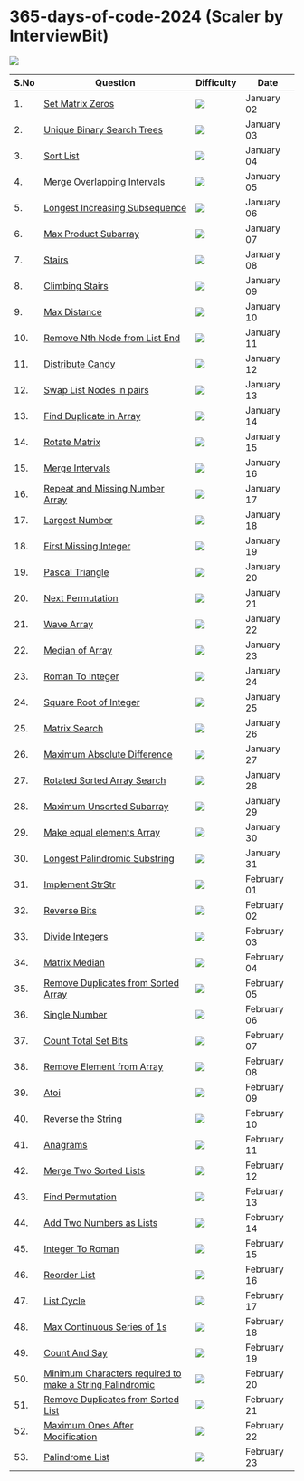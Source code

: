 # 365-days-of-code-2024 (Scaler by InterviewBit)

<img src="https://assets-v2.scaler.com/packs/images/scaler-logo.7dfbf5.svg"/>

<!-- <img src="https://img.shields.io/badge/Easy-2322222.svg?&style=for-the-badge"> -->
<!-- <img src="https://img.shields.io/badge/Medium-FAD800.svg?&style=for-the-badge"> -->
<!-- <img src="https://img.shields.io/badge/Hard-FA0000.svg?&style=for-the-badge"> -->



|  S.No  |  Question  |  Difficulty  |  Date  |
| --------------- | --------------- | --------------- | --------------- | 
| 1. | [Set Matrix Zeros](https://www.interviewbit.com/problems/set-matrix-zeros/) | <img src="https://img.shields.io/badge/Easy-2322222.svg?&style=for-the-badge"> | January 02 |
| 2. | [Unique Binary Search Trees](https://www.interviewbit.com/problems/unique-binary-search-trees/) | <img src="https://img.shields.io/badge/Easy-2322222.svg?&style=for-the-badge"> | January 03 |
| 3. | [Sort List](https://www.interviewbit.com/problems/sort-list/) | <img src="https://img.shields.io/badge/Medium-FAD800.svg?&style=for-the-badge"> | January 04 |
| 4. | [Merge Overlapping Intervals](https://www.interviewbit.com/problems/merge-overlapping-intervals/) | <img src="https://img.shields.io/badge/Medium-FAD800.svg?&style=for-the-badge"> | January 05 |
| 5. | [Longest Increasing Subsequence](https://www.interviewbit.com/problems/longest-increasing-subsequence/) | <img src="https://img.shields.io/badge/Medium-FAD800.svg?&style=for-the-badge"> | January 06 |
| 6. | [Max Product Subarray](https://www.interviewbit.com/problems/max-product-subarray/) | <img src="https://img.shields.io/badge/Medium-FAD800.svg?&style=for-the-badge"> | January 07 |
| 7. | [Stairs](https://www.interviewbit.com/problems/stairs/) | <img src="https://img.shields.io/badge/Easy-2322222.svg?&style=for-the-badge"> | January 08 |
| 8. | [Climbing Stairs](https://www.interviewbit.com/problems/climbing-stairs/) | <img src="https://img.shields.io/badge/Medium-FAD800.svg?&style=for-the-badge"> | January 09 |
| 9. | [Max Distance](https://www.interviewbit.com/problems/max-distance/) | <img src="https://img.shields.io/badge/Medium-FAD800.svg?&style=for-the-badge"> | January 10 |
| 10. | [Remove Nth Node from List End](https://www.interviewbit.com/problems/remove-nth-node-from-list-end/) | <img src="https://img.shields.io/badge/Easy-2322222.svg?&style=for-the-badge"> | January 11 |
| 11. | [Distribute Candy](https://www.interviewbit.com/problems/distribute-candy/) | <img src="https://img.shields.io/badge/Medium-FAD800.svg?&style=for-the-badge"> | January 12 |
| 12. | [Swap List Nodes in pairs](https://www.interviewbit.com/problems/swap-list-nodes-in-pairs/) | <img src="https://img.shields.io/badge/Easy-2322222.svg?&style=for-the-badge"> | January 13 |
| 13. | [Find Duplicate in Array](https://www.interviewbit.com/problems/find-duplicate-in-array/) | <img src="https://img.shields.io/badge/Easy-2322222.svg?&style=for-the-badge"> | January 14 |
| 14. | [Rotate Matrix](https://www.interviewbit.com/problems/rotate-matrix/) | <img src="https://img.shields.io/badge/Medium-FAD800.svg?&style=for-the-badge"> | January 15 |
| 15. | [Merge Intervals](https://www.interviewbit.com/problems/merge-intervals/) | <img src="https://img.shields.io/badge/Medium-FAD800.svg?&style=for-the-badge"> | January 16 |
| 16. | [Repeat and Missing Number Array](https://www.interviewbit.com/problems/repeat-and-missing-number-array/) | <img src="https://img.shields.io/badge/Medium-FAD800.svg?&style=for-the-badge"> | January 17 |
| 17. | [Largest Number](https://www.interviewbit.com/problems/largest-number/) | <img src="https://img.shields.io/badge/Medium-FAD800.svg?&style=for-the-badge"> | January 18 |
| 18. | [First Missing Integer](https://www.interviewbit.com/problems/first-missing-integer/) | <img src="https://img.shields.io/badge/Medium-FAD800.svg?&style=for-the-badge"> | January 19 |
| 19. | [Pascal Triangle](https://www.interviewbit.com/problems/pascal-triangle/) | <img src="https://img.shields.io/badge/Easy-2322222.svg?&style=for-the-badge"> | January 20 |
| 20. | [Next Permutation](https://www.interviewbit.com/problems/next-permutation/) | <img src="https://img.shields.io/badge/Medium-FAD800.svg?&style=for-the-badge"> | January 21 |
| 21. | [Wave Array](https://www.interviewbit.com/problems/wave-array/) | <img src="https://img.shields.io/badge/Easy-2322222.svg?&style=for-the-badge"> | January 22 |
| 22. | [Median of Array](https://www.interviewbit.com/problems/median-of-array/) | <img src="https://img.shields.io/badge/Medium-FAD800.svg?&style=for-the-badge"> | January 23 |
| 23. | [Roman To Integer](https://www.interviewbit.com/problems/roman-to-integer/) | <img src="https://img.shields.io/badge/Medium-FAD800.svg?&style=for-the-badge"> | January 24 |
| 24. | [Square Root of Integer](https://www.interviewbit.com/problems/square-root-of-integer/) | <img src="https://img.shields.io/badge/Easy-2322222.svg?&style=for-the-badge"> | January 25 |
| 25. | [Matrix Search](https://www.interviewbit.com/problems/matrix-search/) | <img src="https://img.shields.io/badge/Medium-FAD800.svg?&style=for-the-badge"> | January 26 |
| 26. | [Maximum Absolute Difference](https://www.interviewbit.com/problems/maximum-absolute-difference/) | <img src="https://img.shields.io/badge/Medium-FAD800.svg?&style=for-the-badge"> | January 27 |
| 27. | [Rotated Sorted Array Search](https://www.interviewbit.com/problems/rotated-sorted-array-search/) | <img src="https://img.shields.io/badge/Medium-FAD800.svg?&style=for-the-badge"> | January 28 |
| 28. | [Maximum Unsorted Subarray](https://www.interviewbit.com/problems/maximum-unsorted-subarray/) | <img src="https://img.shields.io/badge/Medium-FAD800.svg?&style=for-the-badge"> | January 29 |
| 29. | [Make equal elements Array](https://www.interviewbit.com/problems/make-equal-elements-array/) | <img src="https://img.shields.io/badge/Medium-FAD800.svg?&style=for-the-badge"> | January 30 |
| 30. | [Longest Palindromic Substring](https://www.interviewbit.com/problems/longest-palindromic-substring/) | <img src="https://img.shields.io/badge/Medium-FAD800.svg?&style=for-the-badge"> | January 31 |
| 31. | [Implement StrStr](https://www.interviewbit.com/problems/implement-strstr/) | <img src="https://img.shields.io/badge/Medium-FAD800.svg?&style=for-the-badge"> | February 01 |
| 32. | [Reverse Bits](https://www.interviewbit.com/problems/reverse-bits/) | <img src="https://img.shields.io/badge/Medium-FAD800.svg?&style=for-the-badge"> | February 02 |
| 33. | [Divide Integers](https://www.interviewbit.com/problems/divide-integers/) | <img src="https://img.shields.io/badge/Medium-FAD800.svg?&style=for-the-badge"> | February 03 |
| 34. | [Matrix Median](https://www.interviewbit.com/problems/matrix-median/) | <img src="https://img.shields.io/badge/Medium-FAD800.svg?&style=for-the-badge"> | February 04 |
| 35. | [Remove Duplicates from Sorted Array](https://www.interviewbit.com/problems/remove-duplicates-from-sorted-array/) | <img src="https://img.shields.io/badge/Easy-2322222.svg?&style=for-the-badge"> | February 05 |
| 36. | [Single Number](https://www.interviewbit.com/problems/single-number/) | <img src="https://img.shields.io/badge/Easy-2322222.svg?&style=for-the-badge"> | February 06 |
| 37. | [Count Total Set Bits](https://www.interviewbit.com/problems/count-total-set-bits/) | <img src="https://img.shields.io/badge/Hard-FA0000.svg?&style=for-the-badge"> | February 07 |
| 38. | [Remove Element from Array](https://www.interviewbit.com/problems/remove-element-from-array/) | <img src="https://img.shields.io/badge/Medium-FAD800.svg?&style=for-the-badge"> | February 08 |
| 39. | [Atoi](https://www.interviewbit.com/problems/atoi/) | <img src="https://img.shields.io/badge/Medium-FAD800.svg?&style=for-the-badge"> | February 09 |
| 40. | [Reverse the String](https://www.interviewbit.com/problems/reverse-the-string/) | <img src="https://img.shields.io/badge/Easy-2322222.svg?&style=for-the-badge"> | February 10 |
| 41. | [Anagrams](https://www.interviewbit.com/problems/anagrams/) | <img src="https://img.shields.io/badge/Medium-FAD800.svg?&style=for-the-badge"> | February 11 |
| 42. | [Merge Two Sorted Lists](https://www.interviewbit.com/problems/merge-two-sorted-lists/) | <img src="https://img.shields.io/badge/Easy-2322222.svg?&style=for-the-badge"> | February 12 |
| 43. | [Find Permutation](https://www.interviewbit.com/problems/find-permutation/) | <img src="https://img.shields.io/badge/Medium-FAD800.svg?&style=for-the-badge"> | February 13 |
| 44. | [Add Two Numbers as Lists](https://www.interviewbit.com/problems/add-two-numbers-as-lists/) | <img src="https://img.shields.io/badge/Medium-FAD800.svg?&style=for-the-badge"> | February 14 |
| 45. | [Integer To Roman](https://www.interviewbit.com/problems/integer-to-roman/) | <img src="https://img.shields.io/badge/Medium-FAD800.svg?&style=for-the-badge"> | February 15 |
| 46. | [Reorder List](https://www.interviewbit.com/problems/reorder-list/) | <img src="https://img.shields.io/badge/Hard-FA0000.svg?&style=for-the-badge"> | February 16 |
| 47. | [List Cycle](https://www.interviewbit.com/problems/list-cycle/) | <img src="https://img.shields.io/badge/Medium-FAD800.svg?&style=for-the-badge"> | February 17 |
| 48. | [Max Continuous Series of 1s](https://www.interviewbit.com/problems/max-continuous-series-of-1s/) | <img src="https://img.shields.io/badge/Medium-FAD800.svg?&style=for-the-badge"> | February 18 |
| 49. | [Count And Say](https://www.interviewbit.com/problems/count-and-say/) | <img src="https://img.shields.io/badge/Easy-2322222.svg?&style=for-the-badge"> | February 19 |
| 50. | [Minimum Characters required to make a String Palindromic](https://www.interviewbit.com/problems/minimum-characters-required-to-make-a-string-palindromic/) | <img src="https://img.shields.io/badge/Medium-FAD800.svg?&style=for-the-badge"> | February 20 |
| 51. | [Remove Duplicates from Sorted List](https://www.interviewbit.com/problems/remove-duplicates-from-sorted-list/) | <img src="https://img.shields.io/badge/Easy-2322222.svg?&style=for-the-badge"> | February 21 |
| 52. | [Maximum Ones After Modification](https://www.interviewbit.com/problems/maximum-ones-after-modification/) | <img src="https://img.shields.io/badge/Medium-FAD800.svg?&style=for-the-badge"> | February 22 |
| 53. | [Palindrome List](https://www.interviewbit.com/problems/palindrome-list/) | <img src="https://img.shields.io/badge/Medium-FAD800.svg?&style=for-the-badge"> | February 23 |
